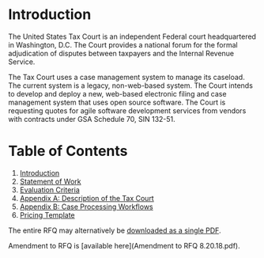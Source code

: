 # Introduction

The United States Tax Court is an independent Federal court headquartered in Washington, D.C. The Court provides a national forum for the formal adjudication of disputes between taxpayers and the Internal Revenue Service.

The Tax Court uses a case management system to manage its caseload. The current system is a legacy, non-web-based system. The Court intends to develop and deploy a new, web-based electronic filing and case management system that uses open source software.  The Court is requesting quotes for agile software development services from vendors with contracts under GSA Schedule 70, SIN 132-51.

# Table of Contents

1. [Introduction](01_RFQ.md)
2. [Statement of Work](02_SOW.md)
3. [Evaluation Criteria](03_Evaluation_Criteria.md)
4. [Appendix A: Description of the Tax Court](04_Appendix_A.md)
5. [Appendix B: Case Processing Workflows](06_Appendix_B.md)
6. [Pricing Template](Pricing_Template.xlsx)

The entire RFQ may alternatively be [downloaded as a single PDF](Entire_RFQ.pdf).

Amendment to RFQ is [available here](Amendment to RFQ 8.20.18.pdf).
